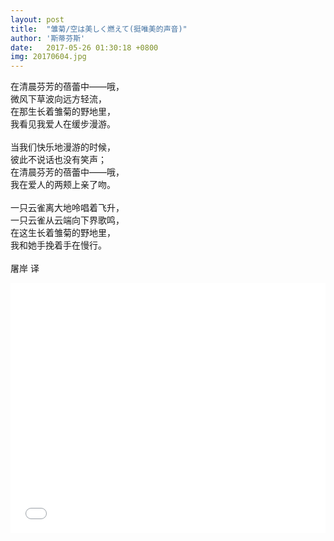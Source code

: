 ```yaml
---
layout: post
title:  "雏菊/空は美しく燃えて(挺唯美的声音)"
author: '斯蒂芬斯'
date:   2017-05-26 01:30:18 +0800
img: 20170604.jpg
---
```

在清晨芬芳的蓓蕾中——哦，<br>
微风下草波向远方轻流，<br>
在那生长着雏菊的野地里，<br>
我看见我爱人在缓步漫游。<br>
<br>
当我们快乐地漫游的时候，<br>
彼此不说话也没有笑声；<br>
在清晨芬芳的蓓蕾中——哦，<br>
我在爱人的两颊上亲了吻。<br>
<br>
一只云雀离大地呤唱着飞升，<br>
一只云雀从云端向下界歌鸣，<br>
在这生长着雏菊的野地里，<br>
我和她手挽着手在慢行。<br>
<br>
屠岸   译<br>
<iframe frameborder="0" src="//music.163.com/outchain/player?type=1&id=3308288&auto=1&height=430" style="width:100%; min-height:400px;"></iframe>


